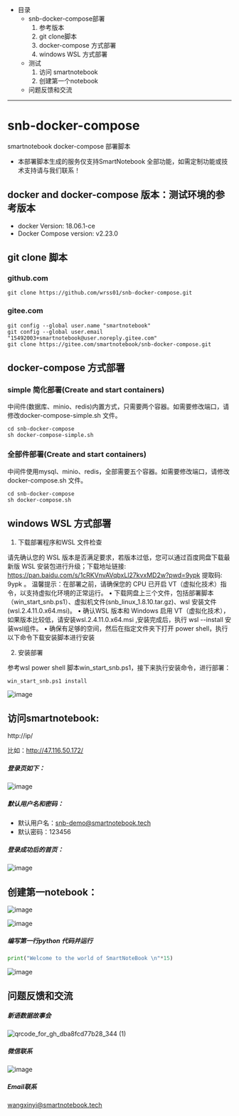 - 目录
  - snb-docker-compose部署
    1. 参考版本
    2. git clone脚本
    3. docker-compose 方式部署
    4. windows WSL 方式部署
  - 测试
    1. 访问 smartnotebook
    2. 创建第一个notebook
  - 问题反馈和交流

----

# snb-docker-compose
smartnotebook docker-compose 部署脚本

-  本部署脚本生成的服务仅支持SmartNotebook 全部功能，如需定制功能或技术支持请与我们联系！

## docker and docker-compose 版本：测试环境的参考版本
- docker Version: 18.06.1-ce
- Docker Compose version: v2.23.0

## git clone 脚本

### github.com

```shell
git clone https://github.com/wrss01/snb-docker-compose.git
```

### gitee.com

```shell
git config --global user.name "smartnotebook"
git config --global user.email "15492003+smartnotebook@user.noreply.gitee.com"
git clone https://gitee.com/smartnotebook/snb-docker-compose.git
```
## docker-compose 方式部署

### simple 简化部署(Create and start containers)
中间件(数据库、minio、redis)内置方式，只需要两个容器。如需要修改端口，请修改docker-compose-simple.sh 文件。
```shell
cd snb-docker-compose
sh docker-compose-simple.sh
```

### 全部件部署(Create and start containers)
中间件使用mysql、minio、redis，全部需要五个容器。如需要修改端口，请修改docker-compose.sh 文件。
```shell
cd snb-docker-compose
sh docker-compose.sh
```

## windows WSL 方式部署

1. 下载部署程序和WSL 文件检查

请先确认您的 WSL 版本是否满足要求，若版本过低，您可以通过百度网盘下载最新版 WSL 安装包进行升级；下载地址链接: https://pan.baidu.com/s/1cRKVnvAVqbxLl27kvxMD2w?pwd=9ypk  提取码: 9ypk 。
    温馨提示：在部署之前，请确保您的 CPU 已开启 VT（虚拟化技术）指令，以支持虚拟化环境的正常运行。
• 下载网盘上三个文件，包括部署脚本（win_start_snb.ps1）、虚拟机文件(snb_linux_1.8.10.tar.gz)、wsl 安装文件(wsl.2.4.11.0.x64.msi)。
• 确认WSL 版本和 Windows 启用 VT（虚拟化技术），如果版本比较低，请安装wsl.2.4.11.0.x64.msi ,安装完成后，执行 wsl --install 安装wsl组件。 
• 确保有足够的空间，然后在指定文件夹下打开 power shell，执行以下命令下载安装脚本进行安装

2. 安装部署

参考wsl power shell 脚本win_start_snb.ps1，接下来执行安装命令，进行部署：

```shell
win_start_snb.ps1 install
```


![image](https://github.com/wrss01/snb-docker-compose/assets/39665821/8d1fa962-fdcf-4b8f-8eea-65cb40887d85)


## 访问smartnotebook:
http://ip/

比如：http://47.116.50.172/

##### 登录页如下：

![image](https://github.com/wrss01/snb-docker-compose/assets/39665821/6a7cb7e0-593c-4071-b7f6-4e945d26b8f9)

##### 默认用户名和密码：

- 默认用户名：snb-demo@smartnotebook.tech
- 默认密码：123456

##### 登录成功后的首页：

![image](https://github.com/wrss01/snb-docker-compose/assets/39665821/e3c35e3c-10c5-4447-a0b0-59f78f47db63)

## 创建第一notebook：

![image](https://github.com/wrss01/snb-docker-compose/assets/39665821/8dda2eaa-77a6-4ed7-99d8-81537af834bd)

![image](https://github.com/wrss01/snb-docker-compose/assets/39665821/bec3d224-dc31-4b8e-9ef4-0b30a708151c)

##### 编写第一行python 代码并运行

```python
print("Welcome to the world of SmartNoteBook \n"*15)
```

![image](https://github.com/wrss01/snb-docker-compose/assets/39665821/fc4d4830-833d-434b-bb46-d5d815b52b86)


## 问题反馈和交流
##### 新语数据故事会
![qrcode_for_gh_dba8fcd77b28_344 (1)](https://github.com/wrss01/snb-docker-compose/assets/39665821/6c684741-2ec3-4247-96d0-6ba515de203d)

##### 微信联系

![image](https://github.com/wrss01/snb-docker-compose/assets/39665821/f05b8409-6543-4c4b-82ff-98358a601914)


##### Email联系
wangxinyi@smartnotebook.tech
